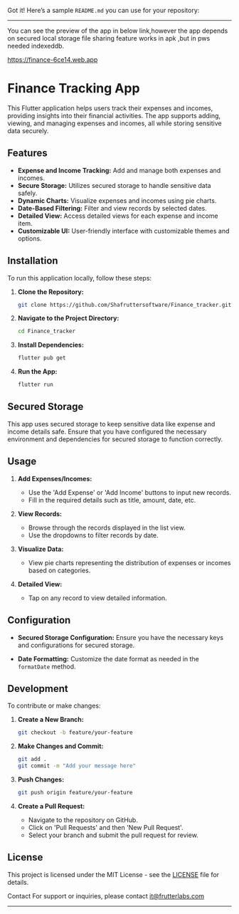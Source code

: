 Got it! Here’s a sample `README.md` you can use for your repository:

---
You can see the preview of the app in below link,however the app depends on secured local storage file sharing feature works in apk ,but in pws needed indexeddb.


https://finance-6ce14.web.app



# Finance Tracking App

This Flutter application helps users track their expenses and incomes, providing insights into their financial activities. 
The app supports adding, viewing, and managing expenses and incomes, all while storing sensitive data securely.

## Features

- **Expense and Income Tracking:** Add and manage both expenses and incomes.
- **Secure Storage:** Utilizes secured storage to handle sensitive data safely.
- **Dynamic Charts:** Visualize expenses and incomes using pie charts.
- **Date-Based Filtering:** Filter and view records by selected dates.
- **Detailed View:** Access detailed views for each expense and income item.
- **Customizable UI:** User-friendly interface with customizable themes and options.

## Installation

To run this application locally, follow these steps:

1. **Clone the Repository:**
   ```bash
   git clone https://github.com/Shafruttersoftware/Finance_tracker.git
   ```

2. **Navigate to the Project Directory:**
   ```bash
   cd Finance_tracker
   ```

3. **Install Dependencies:**
   ```bash
   flutter pub get
   ```

4. **Run the App:**
   ```bash
   flutter run
   ```

## Secured Storage

This app uses secured storage to keep sensitive data like expense and income details safe. Ensure that you have configured the necessary environment and dependencies for secured storage to function correctly.

## Usage

1. **Add Expenses/Incomes:**
   - Use the 'Add Expense' or 'Add Income' buttons to input new records.
   - Fill in the required details such as title, amount, date, etc.
   
2. **View Records:**
   - Browse through the records displayed in the list view.
   - Use the dropdowns to filter records by date.

3. **Visualize Data:**
   - View pie charts representing the distribution of expenses or incomes based on categories.

4. **Detailed View:**
   - Tap on any record to view detailed information.

## Configuration

- **Secured Storage Configuration:** Ensure you have the necessary keys and configurations for secured storage.

- **Date Formatting:** Customize the date format as needed in the `formatDate` method.

## Development

To contribute or make changes:

1. **Create a New Branch:**
   ```bash
   git checkout -b feature/your-feature
   ```

2. **Make Changes and Commit:**
   ```bash
   git add .
   git commit -m "Add your message here"
   ```

3. **Push Changes:**
   ```bash
   git push origin feature/your-feature
   ```

4. **Create a Pull Request:**

   - Navigate to the repository on GitHub.
   - Click on 'Pull Requests' and then 'New Pull Request'.
   - Select your branch and submit the pull request for review.

## License

This project is licensed under the MIT License - see the [LICENSE](LICENSE) file for details.

Contact
For support or inquiries, please contact it@frutterlabs.com

---

